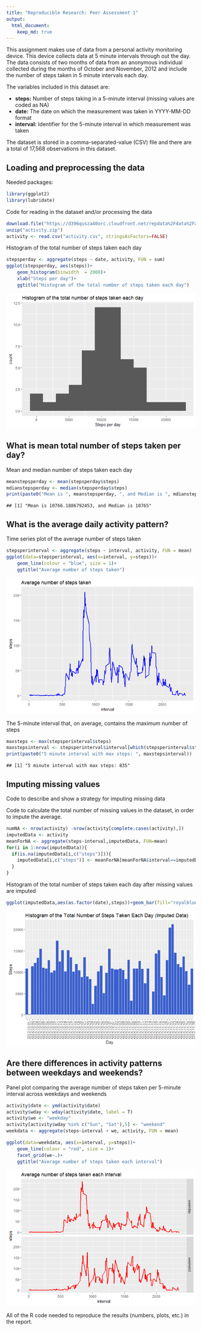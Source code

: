 ```yaml
---
title: "Reproducible Research: Peer Assessment 1"
output: 
  html_document:
    keep_md: true
---
```




This assignment makes use of data from a personal activity monitoring device. This device collects data at 5 minute intervals through out the day. The data consists of two months of data from an anonymous individual collected during the months of October and November, 2012 and include the number of steps taken in 5 minute intervals each day.

The variables included in this dataset are:

 - **steps:** Number of steps taking in a 5-minute interval (missing values are coded as NA)
 - **date:** The date on which the measurement was taken in YYYY-MM-DD format
 - **interval:** Identifier for the 5-minute interval in which measurement was taken
 
 The dataset is stored in a comma-separated-value (CSV) file and there are a total of 17,568 observations in this dataset.
 

## Loading and preprocessing the data

Needed packages:

```r
library(ggplot2)
library(lubridate)
```

Code for reading in the dataset and/or processing the data



```r
download.file("https://d396qusza40orc.cloudfront.net/repdata%2Fdata%2Factivity.zip", destfile = "activity.zip")
unzip("activity.zip")
activity <- read.csv("activity.csv", stringsAsFactors=FALSE)
```

Histogram of the total number of steps taken each day


```r
stepsperday <- aggregate(steps ~ date, activity, FUN = sum)
ggplot(stepsperday, aes(steps))+
    geom_histogram(binwidth  = 2000)+
    xlab("Steps per day")+
    ggtitle("Histogram of the total number of steps taken each day")
```

![](figure/plot1-1.png)<!-- -->



## What is mean total number of steps taken per day?

Mean and median number of steps taken each day

```r
meanstepsperday <- mean(stepsperday$steps)
mdianstepsperday <- median(stepsperday$steps)
print(paste0("Mean is ", meanstepsperday, ", and Median is ", mdianstepsperday))
```

```
## [1] "Mean is 10766.1886792453, and Median is 10765"
```


## What is the average daily activity pattern?

Time series plot of the average number of steps taken 




```r
stepsperinterval <- aggregate(steps ~ interval, activity, FUN = mean)
ggplot(data=stepsperinterval, aes(x=interval, y=steps))+
    geom_line(colour = "blue", size = 1)+
    ggtitle("Average number of steps taken")
```

![](figure/plot2-1.png)<!-- -->

The 5-minute interval that, on average, contains the maximum number of steps


```r
maxsteps <- max(stepsperinterval$steps)
maxstepsinterval <- stepsperinterval$interval[which(stepsperinterval$steps == maxsteps)]
print(paste0("5 minute interval with max steps: ", maxstepsinterval))
```

```
## [1] "5 minute interval with max steps: 835"
```


## Imputing missing values

Code to describe and show a strategy for imputing missing data

Code to calculate the total number of missing values in the dataset, in order to impute the average.


```r
numNA <- nrow(activity) -nrow(activity[complete.cases(activity),])
imputedData <- activity
meanForNA <- aggregate(steps~interval,imputedData, FUN=mean)
for(i in 1:nrow(imputedData)){
  if(is.na(imputedData[i,c("steps")])){
    imputedData[i,c("steps")] <- meanForNA[meanForNA$interval==imputedData[i,c("interval")], c("steps")]
  }
}
```
Histogram of the total number of steps taken each day after missing values are imputed

```r
ggplot(imputedData,aes(as.factor(date),steps))+geom_bar(fill="royalblue3", stat="identity")+xlab("Day") + ylab("Steps")+ggtitle("Histogram of the Total Number of Steps Taken Each Day (Imputed Data)")+ theme(axis.text.x = element_text(angle = 90, hjust = 1))
```

![](figure/plot5-1.png)<!-- -->



## Are there differences in activity patterns between weekdays and weekends?

Panel plot comparing the average number of steps taken per 5-minute interval across weekdays and weekends

```r
activity$date <- ymd(activity$date)
activity$wday <- wday(activity$date, label = T)
activity$we <- "weekday"
activity[activity$wday %in% c("Sun", "Sat"),5] <- "weekend"
weekdata <- aggregate(steps~interval + we, activity, FUN = mean)
```



```r
ggplot(data=weekdata, aes(x=interval, y=steps))+
    geom_line(colour = "red", size = 1)+
    facet_grid(we~.)+
    ggtitle("Average number of steps taken each interval")
```

![](figure/plot4-1.png)<!-- -->

All of the R code needed to reproduce the results (numbers, plots, etc.) in the report.



